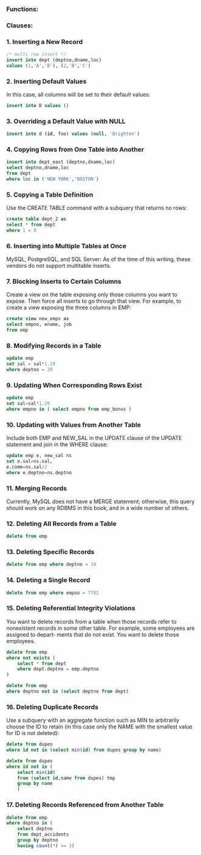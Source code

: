 ### Functions:

### Clauses:

### 1. Inserting a New Record

```sql
/* multi row insert */
insert into dept (deptno,dname,loc)
values (1,'A','B'), (2,'B','C')
```

### 2. Inserting Default Values

In this case, all columns will be set to their default values.

```sql
insert into D values ()
```

### 3. Overriding a Default Value with NULL

```sql
insert into d (id, foo) values (null, 'Brighten')
```

### 4. Copying Rows from One Table into Another

```sql
insert into dept_east (deptno,dname,loc)
select deptno,dname,loc
from dept
where loc in ('NEW YORK','BOSTON')
```

### 5. Copying a Table Definition

Use the CREATE TABLE command with a subquery that returns no rows:

```sql
create table dept_2 as
select * from dept
where 1 = 0
```

### 6. Inserting into Multiple Tables at Once

MySQL, PostgreSQL, and SQL Server: As of the time of this writing, these vendors do not support multitable inserts.

### 7. Blocking Inserts to Certain Columns

Create a view on the table exposing only those columns you want to expose. Then force all inserts to go through that view.
For example, to create a view exposing the three columns in EMP:

```sql
create view new_emps as
select empno, ename, job
from emp
```

### 8. Modifying Records in a Table

```sql
update emp
set sal = sal*1.10
where deptno = 20
```

### 9.  Updating When Corresponding Rows Exist

```sql
update emp
set sal=sal*1.20
where empno in ( select empno from emp_bonus )
```

### 10. Updating with Values from Another Table

Include both EMP and NEW_SAL in the UPDATE clause of the UPDATE statement and join in the WHERE clause:

```sql
update emp e, new_sal ns
set e.sal=ns.sal,
e.comm=ns.sal/2
where e.deptno=ns.deptno
```

### 11. Merging Records

Currently, MySQL does not have a MERGE statement; otherwise, this query should work on any RDBMS in this book, and in a wide number of others.

### 12. Deleting All Records from a Table

```sql
delete from emp
```

### 13. Deleting Specific Records

```sql
delete from emp where deptno = 10
```

### 14. Deleting a Single Record

```sql
delete from emp where empno = 7782
```

### 15. Deleting Referential Integrity Violations

You want to delete records from a table when those records refer to nonexistent records in some other table. For example, some employees are assigned to depart‐ ments that do not exist. You want to delete those employees.

```sql
delete from emp
where not exists (
    select * from dept
    where dept.deptno = emp.deptno
)
```

```sql
delete from emp
where deptno not in (select deptno from dept)
```

### 16. Deleting Duplicate Records

Use a subquery with an aggregate function such as MIN to arbitrarily choose the ID to retain (in this case only the NAME with the smallest value for ID is not deleted):

```sql
delete from dupes
where id not in (select min(id) from dupes group by name)
```

```sql
delete from dupes
where id not in (
    select min(id)
    from (select id,name from dupes) tmp
    group by name
    )
```

### 17. Deleting Records Referenced from Another Table

```sql
delete from emp
where deptno in (
    select deptno
    from dept_accidents
    group by deptno
    having count(*) >= 3)
```
